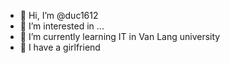 - 👋 Hi, I’m @duc1612
- 👀 I’m interested in ...
- 🌱 I’m currently learning IT in Van Lang university
- 💞️ I have a girlfriend

<!---
duc1612/duc1612 is a ✨ special ✨ repository because its `README.md` (this file) appears on your GitHub profile.
You can click the Preview link to take a look at your changes.
--->
